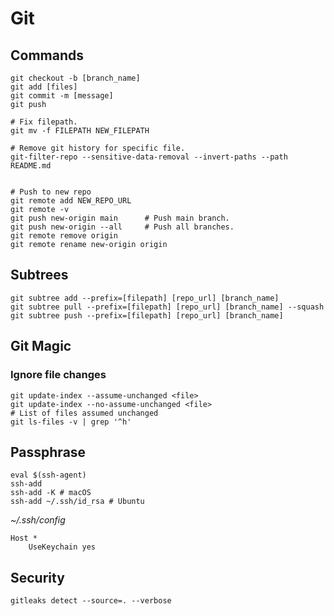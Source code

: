 # Git

## Commands

```
git checkout -b [branch_name]
git add [files]
git commit -m [message]
git push

# Fix filepath.
git mv -f FILEPATH NEW_FILEPATH

# Remove git history for specific file.
git-filter-repo --sensitive-data-removal --invert-paths --path README.md


# Push to new repo
git remote add NEW_REPO_URL
git remote -v
git push new-origin main      # Push main branch.
git push new-origin --all     # Push all branches.
git remote remove origin
git remote rename new-origin origin
```

## Subtrees

```
git subtree add --prefix=[filepath] [repo_url] [branch_name]
git subtree pull --prefix=[filepath] [repo_url] [branch_name] --squash
git subtree push --prefix=[filepath] [repo_url] [branch_name]
```

## Git Magic

### Ignore file changes

```
git update-index --assume-unchanged <file>
git update-index --no-assume-unchanged <file>
# List of files assumed unchanged
git ls-files -v | grep '^h'
```

## Passphrase

```
eval $(ssh-agent)
ssh-add
ssh-add -K # macOS
ssh-add ~/.ssh/id_rsa # Ubuntu
```

_~/.ssh/config_

```
Host *
    UseKeychain yes
```

## Security

```
gitleaks detect --source=. --verbose
```

